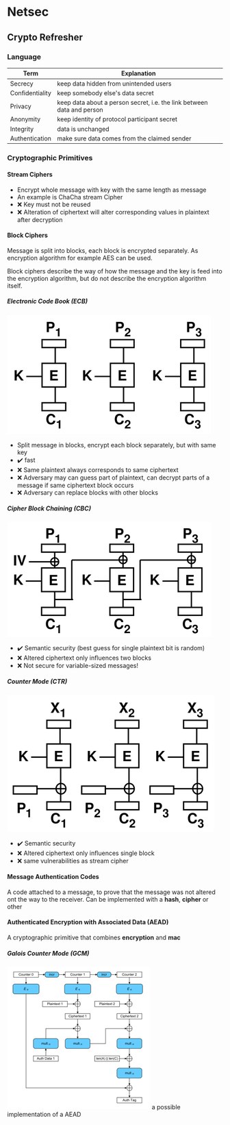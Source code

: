 # Netsec
## Crypto Refresher
### Language
| Term | Explanation |
| --- | --- |
| Secrecy |keep data hidden from unintended users
|Confidentiality|keep somebody else's data secret
|Privacy|keep data about a person secret, i.e. the link between data and person
|Anonymity|keep identity of protocol participant secret
|Integrity|data is unchanged
|Authentication |make sure data comes from the claimed sender

### Cryptographic Primitives 
#### Stream Ciphers
- Encrypt whole message with key with the same length as message
- An example is ChaCha stream Cipher
- :x: Key must not be reused
- :x:  Alteration of ciphertext will alter corresponding values in plaintext after decryption
#### Block Ciphers
Message is split into blocks, each block is encrypted separately.
As encryption algorithm for example AES can be used.

Block ciphers describe the way of how the message and the key is feed into the
encryption algorithm, but do not describe the encryption algorithm itself.
##### Electronic Code Book (ECB)
![ECB Pic](assets/ECB.png)
- Split message in blocks, encrypt each block separately, but with same key
- :heavy_check_mark: fast
- :x: Same plaintext always corresponds to same ciphertext
- :x: Adversary may can guess part of plaintext, can decrypt parts of a message if same
ciphertext block occurs
- :x: Adversary can replace blocks with other blocks
##### Cipher Block Chaining (CBC)
![CBC Pic](assets/CBC.png)
- :heavy_check_mark: Semantic security (best guess for single plaintext bit is random)
- :x: Altered ciphertext only influences two blocks
- :x: Not secure for variable-sized messages!

##### Counter Mode (CTR)
![CTR Pic](assets/CTR.png)
- :heavy_check_mark: Semantic security
- :x: Altered ciphertext only influences single block
- :x: same vulnerabilities as stream cipher

#### Message Authentication Codes
A code attached to a message, to prove that the message was not altered ont the way to the receiver.
Can be implemented with a **hash**, **cipher** or other

#### Authenticated Encryption with Associated Data (AEAD)
A cryptographic primitive that combines **encryption** and **mac**

##### Galois Counter Mode (GCM)
![GCM Pic](assets/GCM.png)
a possible implementation of a AEAD



<!--stackedit_data:
eyJoaXN0b3J5IjpbLTkyNTE2MTM5OSwtMTA0Nzk4MDc4Myw4MD
IwNDExMjAsLTEyNzk2MTE4NDFdfQ==
-->